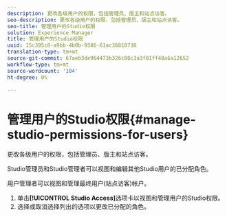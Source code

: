 ```yaml
---
description: 更改各级用户的权限，包括管理员、版主和站点访客。
seo-description: 更改各级用户的权限，包括管理员、版主和站点访客。
seo-title: 管理用户的Studio权限
solution: Experience Manager
title: 管理用户的Studio权限
uuid: 15c395c8-a9bb-4b0b-9586-61ac36810730
translation-type: tm+mt
source-git-commit: 67aeb3de964473b326c88c3a3f81ff48a6a12652
workflow-type: tm+mt
source-wordcount: '104'
ht-degree: 0%

---
```



# 管理用户的Studio权限{#manage-studio-permissions-for-users}

更改各级用户的权限，包括管理员、版主和站点访客。

Studio管理员和Studio管理者可以视图和编辑其他Studio用户的已分配角色。

用户管理者可以视图和管理最终用户(站点访客)帐户。

1. 单击&#x200B;**[!UICONTROL Studio Access]**&#x200B;选项卡以视图和管理用户的Studio权限。
1. 选择或取消选择列出的选项以更改已分配的角色。
